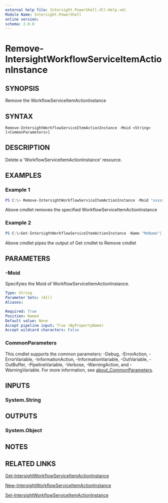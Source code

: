 ```yaml
---
external help file: Intersight.PowerShell.dll-Help.xml
Module Name: Intersight.PowerShell
online version:
schema: 2.0.0
---
```


# Remove-IntersightWorkflowServiceItemActionInstance

## SYNOPSIS
Remove the WorkflowServiceItemActionInstance

## SYNTAX

```
Remove-IntersightWorkflowServiceItemActionInstance -Moid <String> [<CommonParameters>]
```

## DESCRIPTION
Delete a &apos;WorkflowServiceItemActionInstance&apos; resource.

## EXAMPLES

### Example 1
```powershell
PS C:\> Remove-IntersightWorkflowServiceItemActionInstance -Moid "xxxxxxxxxxxxxxxxxxxxxxxxxxx"
```
Above cmdlet removes the specified WorkflowServiceItemActionInstance 

### Example 2
```powershell
PS C:\>Get-IntersightWorkflowServiceItemActionInstance -Name "MoName"|  Remove-IntersightWorkflowServiceItemActionInstance
```
Above cmdlet pipes the output of Get cmdlet to Remove cmdlet

## PARAMETERS

### -Moid
Specifyies the Moid of WorkflowServiceItemActionInstance.

```yaml
Type: String
Parameter Sets: (All)
Aliases:

Required: True
Position: Named
Default value: None
Accept pipeline input: True (ByPropertyName)
Accept wildcard characters: False
```

### CommonParameters
This cmdlet supports the common parameters: -Debug, -ErrorAction, -ErrorVariable, -InformationAction, -InformationVariable, -OutVariable, -OutBuffer, -PipelineVariable, -Verbose, -WarningAction, and -WarningVariable. For more information, see [about_CommonParameters](http://go.microsoft.com/fwlink/?LinkID=113216).

## INPUTS

### System.String

## OUTPUTS

### System.Object
## NOTES

## RELATED LINKS

[Get-IntersightWorkflowServiceItemActionInstance](./Get-IntersightWorkflowServiceItemActionInstance.md)

[New-IntersightWorkflowServiceItemActionInstance](./New-IntersightWorkflowServiceItemActionInstance.md)

[Set-IntersightWorkflowServiceItemActionInstance](./Set-IntersightWorkflowServiceItemActionInstance.md)


